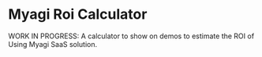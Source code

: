 # Myagi Roi Calculator

WORK IN PROGRESS: A calculator to show on demos to estimate the ROI of Using Myagi SaaS solution.
